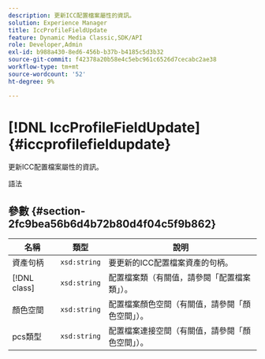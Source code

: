 ```yaml
---
description: 更新ICC配置檔案屬性的資訊。
solution: Experience Manager
title: IccProfileFieldUpdate
feature: Dynamic Media Classic,SDK/API
role: Developer,Admin
exl-id: b988a430-8ed6-456b-b37b-b4185c5d3b32
source-git-commit: f42378a20b58e4c5ebc961c6526d7cecabc2ae38
workflow-type: tm+mt
source-wordcount: '52'
ht-degree: 9%

---
```


# [!DNL IccProfileFieldUpdate]{#iccprofilefieldupdate}

更新ICC配置檔案屬性的資訊。

語法

## 參數 {#section-2fc9bea56b6d4b72b80d4f04c5f9b862}

| 名稱 | 類型 | 說明 |
|---|---|---|
| 資產句柄 | `xsd:string` | 要更新的ICC配置檔案資產的句柄。 |
| [!DNL class] | `xsd:string` | 配置檔案類（有關值，請參閱「配置檔案類」）。 |
| 顏色空間 | `xsd:string` | 配置檔案顏色空間（有關值，請參閱「顏色空間」）。 |
| pcs類型 | `xsd:string` | 配置檔案連接空間（有關值，請參閱「顏色空間」）。 |
